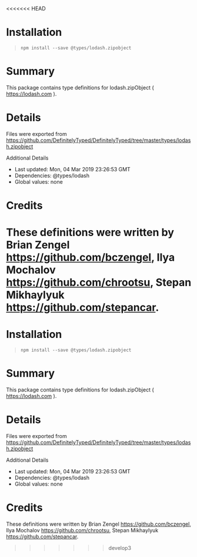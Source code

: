 <<<<<<< HEAD
# Installation
> `npm install --save @types/lodash.zipobject`

# Summary
This package contains type definitions for lodash.zipObject ( https://lodash.com ).

# Details
Files were exported from https://github.com/DefinitelyTyped/DefinitelyTyped/tree/master/types/lodash.zipobject

Additional Details
 * Last updated: Mon, 04 Mar 2019 23:26:53 GMT
 * Dependencies: @types/lodash
 * Global values: none

# Credits
These definitions were written by Brian Zengel <https://github.com/bczengel>, Ilya Mochalov <https://github.com/chrootsu>, Stepan Mikhaylyuk <https://github.com/stepancar>.
=======
# Installation
> `npm install --save @types/lodash.zipobject`

# Summary
This package contains type definitions for lodash.zipObject ( https://lodash.com ).

# Details
Files were exported from https://github.com/DefinitelyTyped/DefinitelyTyped/tree/master/types/lodash.zipobject

Additional Details
 * Last updated: Mon, 04 Mar 2019 23:26:53 GMT
 * Dependencies: @types/lodash
 * Global values: none

# Credits
These definitions were written by Brian Zengel <https://github.com/bczengel>, Ilya Mochalov <https://github.com/chrootsu>, Stepan Mikhaylyuk <https://github.com/stepancar>.
>>>>>>> develop3
